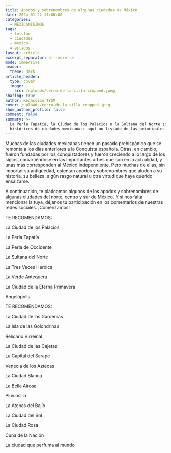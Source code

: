 ```yaml
---
title: Apodos y sobrenombres de algunas ciudades de México
date: 2024-01-22 17:00:00
categories:
  - MEXICANISIMOS
tags:
  - folclor
  - ciudades
  - méxico
  - estados
layout: article
excerpt_separator: <!--more-->
mode: immersive
header:
  theme: dark
article_header:
  type: cover
  image:
    src: /uploads/cerro-de-la-silla-cropped.jpeg
sharing: true
author: Redacción TYSM
cover: /uploads/cerro-de-la-silla-cropped.jpeg
show_author_profile: false
comment: false
summary: >-
  La Perla Tapatía, la Ciudad de los Palacios o la Sultana del Norte son apodos
  históricos de ciudades mexicanas: aquí un listado de las principales
---
```

Muchas de las ciudades mexicanas tienen un pasado prehispánico que se remonta a los días anteriores a la Conquista española. Otras, en cambio, fueron fundadas por los conquistadores y fueron creciendo a lo largo de los siglos, convirtiéndose en las importantes urbes que son en la actualidad, y unas más corresponden al México independiente. Pero muchas de ellas, sin importar su antigüedad, ostentan apodos y sobrenombres que aluden a su historia, su belleza, algún rasgo natural u otra virtud que haya querido ensalzarse.

A continuación, te platicamos algunos de los apodos y sobrenombres de algunas ciudades del norte, centro y sur de México. Y si nos falta mencionar la tuya, déjanos tu participación en los comentarios de nuestras redes sociales. ¡Comenzamos!

TE RECOMENDAMOS:

La Ciudad de los Palacios

La Perla Tapatía

La Perla de Occidente

La Sultana del Norte

La Tres Veces Heroica

La Verde Antequera&nbsp;

La Ciudad de la Eterna Primavera

Angelópolis

TE RECOMENDAMOS:

La Ciudad de las Gardenias

La Isla de las Golondrinas

Relicario Virreinal

La Ciudad de las Cajetas

La Capital del Sarape

Venecia de los Aztecas

La Ciudad Blanca

La Bella Airosa

Pluviosilla

La Atenas del Bajío

La Ciudad del Sol

La Ciudad Rosa

Cuna de la Nación

La ciudad que perfuma al mundo